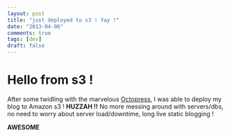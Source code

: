 ```yaml
---
layout: post
title: "just deployed to s3 ! Yay !"
date: "2013-04-06"
comments: true
tags: [dev]
draft: false
---
```


# Hello from s3 !

After some twidling with the marvelous [Octopress](http://octopress.org/), I was able to deploy my blog to Amazon s3 !
**HUZZAH !!** No more messing around with servers/dbs, no need to worry about server load/downtime, long live static blogging ! 

__AWESOME__


